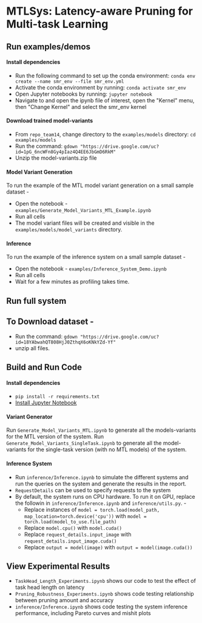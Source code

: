 # MTLSys: Latency-aware Pruning for Multi-task Learning

## Run examples/demos
#### Install dependencies

* Run the following command to set up the conda environment: `conda env create --name smr_env --file smr_env.yml`
* Activate the conda environment by running: `conda activate smr_env`
* Open Jupyter notebooks by running: `jupyter notebook`
* Navigate to and open the ipynb file of interest, open the "Kernel" menu, then "Change Kernel" and select the smr_env kernel

#### Download trained model-variants
* From `repo_team14`, change directory to the `examples/models` directory: `cd examples/models`
* Run the command: `gdown "https://drive.google.com/uc?id=1pG_6ncWFn8Gy4pIaz4Q4EE6JbGmD6RkM"`
* Unzip the model-variants.zip file

#### Model Variant Generation
To run the example of the MTL model variant generation on a small sample dataset - 
* Open the notebook - `examples/Generate_Model_Variants_MTL_Example.ipynb`
* Run all cells
* The model variant files will be created and visible in the `examples/models/model_variants` directory.

#### Inference
To run the example of the inference system on a small sample dataset - 
* Open the notebook - `examples/Inference_System_Demo.ipynb`
* Run all cells
* Wait for a few minutes as profiling takes time.


## Run full system
## To Download dataset - 

* Run the command: `gdown "https://drive.google.com/uc?id=18YAbwahQT808HjJ0ZthqX6oKNkYZd-Yf"`
* unzip all files.


## Build and Run Code

#### Install dependencies

* `pip install -r requirements.txt`
* [Install Jupyter Notebook](https://jupyter.org/install)


#### Variant Generator

Run `Generate_Model_Variants_MTL.ipynb` to generate all the models-variants for the MTL version of the system.
Run `Generate_Model_Variants_SingleTask.ipynb` to generate all the model-variants for the single-task version (with no MTL models) of the system.

#### Inference System

* Run `inference/Inference.ipynb` to simulate the different systems and run the queries on the system and generate the results in the report.
* `RequestDetails` can be used to specify requests to the system
* By default, the system runs on CPU hardware. To run it on GPU, replace the followin in `inference/Inference.ipynb` and `inference/utils.py`. - 
	* Replace instances of `model = torch.load(model_path, map_location=torch.device('cpu'))` with `model = torch.load(model_to_use.file_path)` 
	* Replace `model.cpu()` with `model.cuda()`
	* Replace `request_details.input_image` with `request_details.input_image.cuda()`
	* Replace `output = model(image)` with `output = model(image.cuda())`

## View Experimental Results
* `TaskHead_Length_Experiments.ipynb` shows our code to test the effect of task head length on latency
* `Pruning_Robustness_Experiments.ipynb` shows code testing relationship between pruning amount and accuracy
* `inference/Inference.ipynb` shows code testing the system inference performance, including Pareto curves and mishit plots

